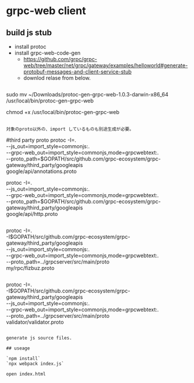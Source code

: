 # grpc-web client

## build js stub

+ install protoc
+ install grpc-web-code-gen
    + https://github.com/grpc/grpc-web/tree/master/net/grpc/gateway/examples/helloworld#generate-protobuf-messages-and-client-service-stub
    + downlod relase from below.  
    ```
sudo mv ~/Downloads/protoc-gen-grpc-web-1.0.3-darwin-x86_64 \
/usr/local/bin/protoc-gen-grpc-web

chmod +x /usr/local/bin/protoc-gen-grpc-web
```

対象のproto以外の、import しているものも別途生成が必要。

```
#third party proto 
 protoc -I=. \
  --js_out=import_style=commonjs:. \
  --grpc-web_out=import_style=commonjs,mode=grpcwebtext:. \
  --proto_path=$GOPATH/src/github.com/grpc-ecosystem/grpc-gateway/third_party/googleapis \
  google/api/annotations.proto 


 protoc -I=. \
  --js_out=import_style=commonjs:. \
  --grpc-web_out=import_style=commonjs,mode=grpcwebtext:. \
  --proto_path=$GOPATH/src/github.com/grpc-ecosystem/grpc-gateway/third_party/googleapis \
  google/api/http.proto 
```

```
 protoc -I=. \
  -I$GOPATH/src/github.com/grpc-ecosystem/grpc-gateway/third_party/googleapis \
  --js_out=import_style=commonjs:. \
  --grpc-web_out=import_style=commonjs,mode=grpcwebtext:. \
  --proto_path=../grpcserver/src/main/proto \
  my/rpc/fizbuz.proto 
```

```
 protoc -I=. \
  -I$GOPATH/src/github.com/grpc-ecosystem/grpc-gateway/third_party/googleapis \
  --js_out=import_style=commonjs:. \
  --grpc-web_out=import_style=commonjs,mode=grpcwebtext:. \
  --proto_path=../grpcserver/src/main/proto \
  validator/validator.proto 
```

generate js source files.

## useage

`npm install`
`npx webpack index.js`

open index.html